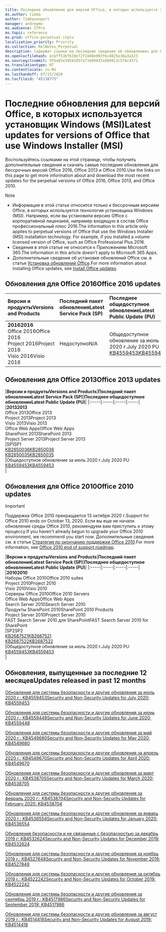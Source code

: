 ```yaml
---
title: Последние обновления для версий Office, в которых используется установщик Windows (MSI)
ms.author: timda
author: TimDavenport
manager: andrewmo
ms.audience: ITPro
ms.topic: reference
ms.prod: office-perpetual-itpro
localization_priority: Priority
ms.collection: RelNotes_Perpetual
description: Содержит ссылки на последние сведения об обновлениях для бессрочных версий Office 2016, Office 2013 и Office 2010 для ИТ-специалистов
ms.openlocfilehash: ecbff53bf619e72f2440e903f6c8825e38a3a323
ms.sourcegitcommit: 9fba85e39543d5fa71669437ad88913c574c4371
ms.translationtype: HT
ms.contentlocale: ru-RU
ms.lasthandoff: 07/15/2020
ms.locfileid: "45138775"
---
```

# <a name="latest-updates-for-versions-of-office-that-use-windows-installer-msi"></a><span data-ttu-id="dc738-103">Последние обновления для версий Office, в которых используется установщик Windows (MSI)</span><span class="sxs-lookup"><span data-stu-id="dc738-103">Latest updates for versions of Office that use Windows Installer (MSI)</span></span>

<span data-ttu-id="dc738-104">Воспользуйтесь ссылками на этой странице, чтобы получить дополнительные сведения и скачать самые последние обновления для бессрочных версий Office 2016, Office 2013 и Office 2010.</span><span class="sxs-lookup"><span data-stu-id="dc738-104">Use the links on this page to get more information about and download the most recent updates for the perpetual versions of Office 2016, Office 2013, and Office 2010.</span></span>
  
 
> [!NOTE]
> - <span data-ttu-id="dc738-p101">Информация в этой статье относится только к бессрочным версиям Office, в которых используется технология установщика Windows (MSI). Например, если вы установили версию Office с корпоративной лицензией, например входящую в состав Office профессиональный плюс 2016.</span><span class="sxs-lookup"><span data-stu-id="dc738-p101">The information in this article only applies to perpetual versions of Office that use the Windows Installer (MSI) installation technology. For example, if you installed a volume licensed version of Office, such as Office Professional Plus 2016.</span></span>
> - <span data-ttu-id="dc738-107">Сведения в этой статье не относятся к Приложениям Microsoft 365.</span><span class="sxs-lookup"><span data-stu-id="dc738-107">The information in this article doesn't apply to Microsoft 365 Apps.</span></span>
> - <span data-ttu-id="dc738-108">Дополнительные сведения об установке обновлений Office см. в статье [Установка обновлений Office](https://support.office.com/article/2ab296f3-7f03-43a2-8e50-46de917611c5).</span><span class="sxs-lookup"><span data-stu-id="dc738-108">For more information about installing Office updates, see [Install Office updates](https://support.office.com/article/2ab296f3-7f03-43a2-8e50-46de917611c5).</span></span> 


## <a name="office-2016-updates"></a><span data-ttu-id="dc738-109">Обновления для Office 2016</span><span class="sxs-lookup"><span data-stu-id="dc738-109">Office 2016 updates</span></span>

|<span data-ttu-id="dc738-110">**Версии и продукты**</span><span class="sxs-lookup"><span data-stu-id="dc738-110">**Versions and Products**</span></span>|<span data-ttu-id="dc738-111">**Последний пакет обновления**</span><span class="sxs-lookup"><span data-stu-id="dc738-111">**Latest Service Pack (SP)**</span></span>|<span data-ttu-id="dc738-112">**Последнее общедоступное обновление**</span><span class="sxs-lookup"><span data-stu-id="dc738-112">**Latest Public Update (PU)**</span></span>|
|:-----|:-----|:-----|
|<span data-ttu-id="dc738-113">**2016**</span><span class="sxs-lookup"><span data-stu-id="dc738-113">**2016**</span></span> <br/> <span data-ttu-id="dc738-114">Office 2016</span><span class="sxs-lookup"><span data-stu-id="dc738-114">Office 2016</span></span>  <br/> <span data-ttu-id="dc738-115">Project 2016</span><span class="sxs-lookup"><span data-stu-id="dc738-115">Project 2016</span></span>  <br/> <span data-ttu-id="dc738-116">Visio 2016</span><span class="sxs-lookup"><span data-stu-id="dc738-116">Visio 2016</span></span>  <br/> |<span data-ttu-id="dc738-117">Недоступно</span><span class="sxs-lookup"><span data-stu-id="dc738-117">N/A</span></span>  <br/> |<span data-ttu-id="dc738-118">Общедоступное обновление за июль 2020 г.</span><span class="sxs-lookup"><span data-stu-id="dc738-118">July 2020 PU</span></span>  <br/> [<span data-ttu-id="dc738-119">KB4559453</span><span class="sxs-lookup"><span data-stu-id="dc738-119">KB4559453</span></span>](https://support.microsoft.com/help/4559453) <br/> |
   
## <a name="office-2013-updates"></a><span data-ttu-id="dc738-120">Обновления для Office 2013</span><span class="sxs-lookup"><span data-stu-id="dc738-120">Office 2013 updates</span></span>

|<span data-ttu-id="dc738-121">**Версии и продукты**</span><span class="sxs-lookup"><span data-stu-id="dc738-121">**Versions and Products**</span></span>|<span data-ttu-id="dc738-122">**Последний пакет обновления**</span><span class="sxs-lookup"><span data-stu-id="dc738-122">**Latest Service Pack (SP)**</span></span>|<span data-ttu-id="dc738-123">**Последнее общедоступное обновление**</span><span class="sxs-lookup"><span data-stu-id="dc738-123">**Latest Public Update (PU)**</span></span>|
|:-----|:-----|:-----|:-----|
|<span data-ttu-id="dc738-124">**2013**</span><span class="sxs-lookup"><span data-stu-id="dc738-124">**2013**</span></span> <br/> <span data-ttu-id="dc738-125">Office 2013</span><span class="sxs-lookup"><span data-stu-id="dc738-125">Office 2013</span></span>  <br/> <span data-ttu-id="dc738-126">Project 2013</span><span class="sxs-lookup"><span data-stu-id="dc738-126">Project 2013</span></span>  <br/> <span data-ttu-id="dc738-127">Visio 2013</span><span class="sxs-lookup"><span data-stu-id="dc738-127">Visio 2013</span></span>  <br/> <span data-ttu-id="dc738-128">Office Web Apps</span><span class="sxs-lookup"><span data-stu-id="dc738-128">Office Web Apps</span></span>  <br/> <span data-ttu-id="dc738-129">SharePoint 2013</span><span class="sxs-lookup"><span data-stu-id="dc738-129">SharePoint 2013</span></span>  <br/> <span data-ttu-id="dc738-130">Project Server 2013</span><span class="sxs-lookup"><span data-stu-id="dc738-130">Project Server 2013</span></span>  <br/> |<span data-ttu-id="dc738-131">SP1</span><span class="sxs-lookup"><span data-stu-id="dc738-131">SP1</span></span> <br/> [<span data-ttu-id="dc738-132">KB2850036</span><span class="sxs-lookup"><span data-stu-id="dc738-132">KB2850036</span></span>](https://support.microsoft.com/kb/2850036) <br/>[<span data-ttu-id="dc738-133">KB2850035</span><span class="sxs-lookup"><span data-stu-id="dc738-133">KB2850035</span></span>](https://support.microsoft.com/kb/2850035) <br/> |<span data-ttu-id="dc738-134">Общедоступное обновление за июль 2020 г.</span><span class="sxs-lookup"><span data-stu-id="dc738-134">July 2020 PU</span></span>  <br/> [<span data-ttu-id="dc738-135">KB4559453</span><span class="sxs-lookup"><span data-stu-id="dc738-135">KB4559453</span></span>](https://support.microsoft.com/help/4559453) <br/> |
   
## <a name="office-2010-updates"></a><span data-ttu-id="dc738-136">Обновления для Office 2010</span><span class="sxs-lookup"><span data-stu-id="dc738-136">Office 2010 updates</span></span>
> [!IMPORTANT]
<span data-ttu-id="dc738-137">Поддержка Office 2010 прекращается 13 октября 2020 г.</span><span class="sxs-lookup"><span data-stu-id="dc738-137">Support for Office 2010 ends on October 13, 2020.</span></span> <span data-ttu-id="dc738-138">Если вы еще не начали обновление среды Office 2010, рекомендуем вам приступить к этому процессу.</span><span class="sxs-lookup"><span data-stu-id="dc738-138">If you haven't already begun to upgrade your Office 2010 environment, we recommend you start now.</span></span> <span data-ttu-id="dc738-139">Дополнительные сведения см. в статье [Стратегия по окончанию поддержки Office 2010](https://docs.microsoft.com/DeployOffice/office-2010-end-support-roadmap).</span><span class="sxs-lookup"><span data-stu-id="dc738-139">For more information, see [Office 2010 end of support roadmap](https://docs.microsoft.com/DeployOffice/office-2010-end-support-roadmap).</span></span>

|<span data-ttu-id="dc738-140">**Версии и продукты**</span><span class="sxs-lookup"><span data-stu-id="dc738-140">**Versions and Products**</span></span>|<span data-ttu-id="dc738-141">**Последний пакет обновления**</span><span class="sxs-lookup"><span data-stu-id="dc738-141">**Latest Service Pack (SP)**</span></span>|<span data-ttu-id="dc738-142">**Последнее общедоступное обновление**</span><span class="sxs-lookup"><span data-stu-id="dc738-142">**Latest Public Update (PU)**</span></span>|
|:-----|:-----|:-----|:-----|
|<span data-ttu-id="dc738-143">**2010**</span><span class="sxs-lookup"><span data-stu-id="dc738-143">**2010**</span></span> <br/> <span data-ttu-id="dc738-144">Наборы Office 2010</span><span class="sxs-lookup"><span data-stu-id="dc738-144">Office 2010 suites</span></span>  <br/> <span data-ttu-id="dc738-145">Project 2010</span><span class="sxs-lookup"><span data-stu-id="dc738-145">Project 2010</span></span>  <br/> <span data-ttu-id="dc738-146">Visio 2010</span><span class="sxs-lookup"><span data-stu-id="dc738-146">Visio 2010</span></span>  <br/> <span data-ttu-id="dc738-147">Серверы Office 2010</span><span class="sxs-lookup"><span data-stu-id="dc738-147">Office 2010 Servers</span></span>  <br/> <span data-ttu-id="dc738-148">Office Web Apps</span><span class="sxs-lookup"><span data-stu-id="dc738-148">Office Web Apps</span></span>  <br/> <span data-ttu-id="dc738-149">Search Server 2010</span><span class="sxs-lookup"><span data-stu-id="dc738-149">Search Server 2010</span></span>  <br/> <span data-ttu-id="dc738-150">Продукты SharePoint 2010</span><span class="sxs-lookup"><span data-stu-id="dc738-150">SharePoint 2010 Products</span></span>  <br/> <span data-ttu-id="dc738-151">Project Server 2010</span><span class="sxs-lookup"><span data-stu-id="dc738-151">Project Server 2010</span></span>  <br/> <span data-ttu-id="dc738-152">FAST Search Server 2010 для SharePoint</span><span class="sxs-lookup"><span data-stu-id="dc738-152">FAST Search Server 2010 for SharePoint</span></span>  <br/> |<span data-ttu-id="dc738-153">SP2</span><span class="sxs-lookup"><span data-stu-id="dc738-153">SP2</span></span> <br/>[<span data-ttu-id="dc738-154">KB2687521</span><span class="sxs-lookup"><span data-stu-id="dc738-154">KB2687521</span></span>](https://support.microsoft.com/kb/2687521) <br/> [<span data-ttu-id="dc738-155">KB2687522</span><span class="sxs-lookup"><span data-stu-id="dc738-155">KB2687522</span></span>](https://support.microsoft.com/kb/2687522) <br/> |<span data-ttu-id="dc738-156">Общедоступное обновление за июль 2020 г.</span><span class="sxs-lookup"><span data-stu-id="dc738-156">July 2020 PU</span></span>  <br/> [<span data-ttu-id="dc738-157">KB4559453</span><span class="sxs-lookup"><span data-stu-id="dc738-157">KB4559453</span></span>](https://support.microsoft.com/help/4559453) <br/>|
   

   
## <a name="updates-released-in-past-12-months"></a><span data-ttu-id="dc738-158">Обновления, выпущенные за последние 12 месяцев</span><span class="sxs-lookup"><span data-stu-id="dc738-158">Updates released in past 12 months</span></span>

[<span data-ttu-id="dc738-159">Обновления для системы безопасности и другие обновления за июль 2020 г.: KB4559453</span><span class="sxs-lookup"><span data-stu-id="dc738-159">Security and Non-Security Updates for July 2020: KB4559453</span></span>](https://support.microsoft.com/help/4559453)

[<span data-ttu-id="dc738-160">Обновления для системы безопасности и другие обновления за июнь 2020 г.: KB4559448</span><span class="sxs-lookup"><span data-stu-id="dc738-160">Security and Non-Security Updates for June 2020: KB4559448</span></span>](https://support.microsoft.com/help/4559448)

[<span data-ttu-id="dc738-161">Обновления для системы безопасности и другие обновления за май 2020 г.: KB4549680</span><span class="sxs-lookup"><span data-stu-id="dc738-161">Security and Non-Security Updates for May 2020: KB4549680</span></span>](https://support.microsoft.com/help/4549680)

[<span data-ttu-id="dc738-162">Обновления для системы безопасности и другие обновления за апрель 2020 г.: KB4549670</span><span class="sxs-lookup"><span data-stu-id="dc738-162">Security and Non-Security Updates for April 2020: KB4549670</span></span>](https://support.microsoft.com/help/4549670)

[<span data-ttu-id="dc738-163">Обновления для системы безопасности и другие обновления за март 2020 г.: KB4538705</span><span class="sxs-lookup"><span data-stu-id="dc738-163">Security and Non-Security Updates for March 2020: KB4538705</span></span>](https://support.microsoft.com/help/4538705)

[<span data-ttu-id="dc738-164">Обновления для системы безопасности и другие обновления за февраль 2020 г.: KB4538704</span><span class="sxs-lookup"><span data-stu-id="dc738-164">Security and Non-Security Updates for February 2020: KB4538704</span></span>](https://support.microsoft.com/help/4538704)

[<span data-ttu-id="dc738-165">Обновления для системы безопасности и другие обновления за январь 2020 г.: KB4536554</span><span class="sxs-lookup"><span data-stu-id="dc738-165">Security and Non-Security Updates for January 2020: KB4536554</span></span>](https://support.microsoft.com/help/4536554)

[<span data-ttu-id="dc738-166">Обновления безопасности и не связанные с безопасностью за декабрь 2019 г: KB4532624</span><span class="sxs-lookup"><span data-stu-id="dc738-166">Security and Non-Security Updates for December 2019: KB4532624</span></span>](https://support.microsoft.com/help/4532624)

[<span data-ttu-id="dc738-167">Обновления для системы безопасности и другие обновления за ноябрь 2019 г.: KB4527848</span><span class="sxs-lookup"><span data-stu-id="dc738-167">Security and Non-Security Updates for November 2019: KB4527848</span></span>](https://support.microsoft.com/help/4527848)

[<span data-ttu-id="dc738-168">Обновления для системы безопасности и другие обновления за октябрь 2019 г.: KB4522242</span><span class="sxs-lookup"><span data-stu-id="dc738-168">Security and Non-Security Updates for October 2019: KB4522242</span></span>](https://support.microsoft.com/help/4522242)

[<span data-ttu-id="dc738-169">Обновления для системы безопасности и другие обновления за сентябрь 2019 г.: KB4517986</span><span class="sxs-lookup"><span data-stu-id="dc738-169">Security and Non-Security Updates for September 2019: KB4517986</span></span>](https://support.microsoft.com/help/4517986 )

[<span data-ttu-id="dc738-170">Обновления для системы безопасности и другие обновления за август 2019 г.: KB4514418</span><span class="sxs-lookup"><span data-stu-id="dc738-170">Security and Non-Security Updates for August 2019: KB4514418</span></span>](https://support.microsoft.com/help/4514418)


</br>